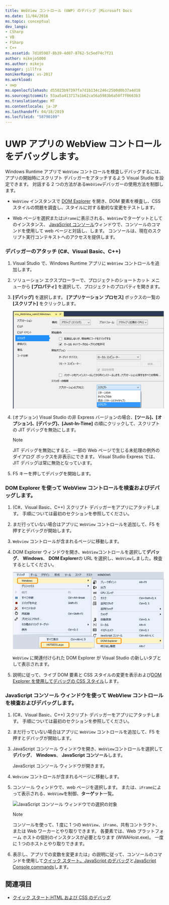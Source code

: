```yaml
---
title: WebView コントロール (UWP) のデバッグ |Microsoft Docs
ms.date: 11/04/2016
ms.topic: conceptual
dev_langs:
- CSharp
- VB
- FSharp
- C++
ms.assetid: 7d105907-8b39-4d07-8762-5c5ed74c7f21
author: mikejo5000
ms.author: mikejo
manager: jillfra
monikerRange: vs-2017
ms.workload:
- uwp
ms.openlocfilehash: d55023b97397fa7d1b134c246c25b0d0b37a4d18
ms.sourcegitcommit: 53aa5a413717a1b62ca56a5983b6a50f7f0663b3
ms.translationtype: MT
ms.contentlocale: ja-JP
ms.lasthandoff: 04/18/2019
ms.locfileid: "58790109"
---
```

# <a name="debug-a-webview-control-in-a-uwp-app"></a>UWP アプリの WebView コントロールをデバッグします。

 Windows Runtime アプリで `WebView` コントロールを検査しデバッグするには、アプリの開始時にスクリプト デバッガーをアタッチするよう Visual Studio を設定できます。 対話する 2 つの方法がある`WebView`デバッガーの使用方法を制御します。

-   `WebView` インスタンスで [DOM Explorer](../debugger/quickstart-debug-html-and-css.md) を開き、DOM 要素を検査し、CSS スタイルの問題を調査し、スタイルに対する動的な変更をテストします。

-   Web ページを選択または`iFrame`に表示される、`WebView`でターゲットとしてのインスタンス、 [JavaScript コンソール](../debugger/javascript-console-commands.md)ウィンドウで、コンソールのコマンドを使用して web ページと対話し、します。 コンソールは、現在のスクリプト実行コンテキストへのアクセスを提供します。

### <a name="attach-the-debugger-c-visual-basic-c"></a>デバッガーのアタッチ (C#、Visual Basic、C++)

1.  Visual Studio で、Windows Runtime アプリに `WebView` コントロールを追加します。

2.  ソリューション エクスプローラーで、プロジェクトのショートカット メニューから **[プロパティ]** を選択して、プロジェクトのプロパティを開きます。

3.  **[デバッグ]** を選択します。 **[アプリケーション プロセス]** ボックスの一覧の **[スクリプト]** をクリックします。

     ![スクリプト デバッガーをアタッチ](../debugger/media/js_dom_webview_script_debugger.png "JS_DOM_WebView_Script_Debugger")

4.  (オプション) Visual Studio の非 Express バージョンの場合、**[ツール]、[オプション]、[デバッグ]、[Just-In-Time]** の順にクリックして、スクリプトの JIT デバッグを無効にします。

    > [!NOTE]
    >  JIT デバッグを無効にすると、一部の Web ページで生じる未処理の例外のダイアログ ボックスを非表示にできます。 Visual Studio Express では、JIT デバッグは常に無効となっています。

5.  F5 キーを押してデバッグを開始します。

### <a name="use-the-dom-explorer-to-inspect-and-debug-a-webview-control"></a>DOM Explorer を使って WebView コントロールを検査およびデバッグします。

1.  (C#、Visual Basic、C++) スクリプト デバッガーをアプリにアタッチします。 手順については最初のセクションを参照してください。

2.  まだ行っていない場合はアプリに `WebView` コントロールを追加して、F5 を押すとデバッグが開始します。

3.  `Webview` コントロールが含まれるページに移動します。

4.  DOM Explorer ウィンドウを開き、`WebView`コントロールを選択して**デバッグ**、 **Windows**、 **DOM Explorer**の URL を選択し、`WebView`しました。検査するとしてください。

     ![DOM Explorer を開く](../debugger/media/js_dom_webview.png "JS_DOM_WebView")

     `WebView` に関連付けられた DOM Explorer が Visual Studio の新しいタブとして表示されます。

5.  説明に従って、ライブ DOM 要素と CSS スタイルの変更を表示および[DOM Explorer を使用してデバッグの CSS スタイル](/visualstudio/debugger/quickstart-debug-html-and-css)します。

### <a name="use-the-javascript-console-window-to-inspect-and-debug-a-webview-control"></a>JavaScript コンソール ウィンドウを使って WebView コントロールを検査およびデバッグします。

1.  (C#、Visual Basic、C++) スクリプト デバッガーをアプリにアタッチします。 手順については最初のセクションを参照してください。

2.  まだ行っていない場合はアプリに `WebView` コントロールを追加して、F5 を押すとデバッグが開始します。

3.  JavaScript コンソール ウィンドウを開き、`WebView`コントロールを選択して**デバッグ**、 **Windows**、 **JavaScript コンソール**します。

     JavaScript コンソール ウィンドウが開きます。

4.  `Webview` コントロールが含まれるページに移動します。

5.  コンソール ウィンドウで、web ページを選択します。 または、`iFrame`によって表示される、`WebView`を制御、**ターゲット**一覧。

     ![JavaScript コンソール ウィンドウでの選択の対象](../debugger/media/js_console_target.png "JS_Console_Target")

    > [!NOTE]
    >  コンソールを使って、1 度に 1 つの `WebView`、`iFrame`、共有コントラクト、または Web ワーカーとやり取りできます。 各要素では、Web プラットフォーム ホストの個別のインスタンスが必要となります (WWAHost.exe)。 一度に 1 つのホストとやり取りできます。

6.  表示し、アプリでの変数を変更または」の説明に従って、コンソールのコマンドを使用して[クイック スタート。JavaScript のデバッグ](../debugger/quickstart-debug-javascript-using-the-console.md)と[JavaScript Console commands](../debugger/javascript-console-commands.md)します。

## <a name="see-also"></a>関連項目

- [クイック スタート:HTML および CSS のデバッグ](../debugger/quickstart-debug-html-and-css.md)